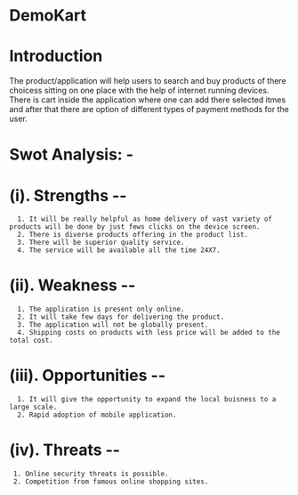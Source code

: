 # DemoKart


# Introduction

The product/application will help users to search and buy products of there choicess sitting on one place with the help of internet running devices. There is cart inside the application where one can add there selected itmes and after that there are option of different types of payment methods for the user. 

# Swot Analysis: -
  # (i). Strengths   --
      1. It will be really helpful as home delivery of vast variety of products will be done by just fews clicks on the device screen.
      2. There is diverse products offering in the product list.
      3. There will be superior quality service.
      4. The service will be available all the time 24X7. 

 # (ii). Weakness   --
      1. The application is present only online.
      2. It will take few days for delivering the product.
      3. The application will not be globally present.
      4. Shipping costs on products with less price will be added to the total cost.

 # (iii). Opportunities   --    
      1. It will give the opportunity to expand the local buisness to a large scale.
      2. Rapid adoption of mobile application.

# (iv). Threats   --
     1. Online security threats is possible.
     2. Competition from famous online shopping sites.
